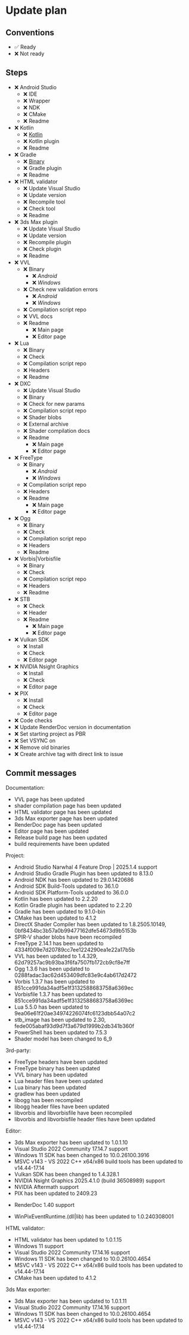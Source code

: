 # Update plan

## Conventions

- ✅ Ready
- ❌ Not ready

## Steps

- ❌ Android Studio
  - ❌ IDE
  - ❌ Wrapper
  - ❌ NDK
  - ❌ CMake
  - ❌ Readme
- ❌ Kotlin
  - ❌ [Kotlin](https://repo.maven.apache.org/maven2/org/jetbrains/kotlin/kotlin-gradle-plugin/)
  - ❌ Kotlin plugin
  - ❌ Readme
- ❌ Gradle
  - ❌ [Binary](https://services.gradle.org/distributions)
  - ❌ Gradle plugin
  - ❌ Readme
- ❌ HTML validator
  - ❌ Update Visual Studio
  - ❌ Update version
  - ❌ Recompile tool
  - ❌ Check tool
  - ❌ Readme
- ❌ 3ds Max plugin
  - ❌ Update Visual Studio
  - ❌ Update version
  - ❌ Recompile plugin
  - ❌ Check plugin
  - ❌ Readme
- ❌ VVL
  - ❌ Binary
    - ❌ _Android_
    - ❌ _Windows_
  - ❌ Check new validation errors
    - ❌ _Android_
    - ❌ _Windows_
  - ❌ Compilation script repo
  - ❌ VVL docs
  - ❌ Readme
    - ❌ Main page
    - ❌ Editor page
- ❌ Lua
  - ❌ Binary
  - ❌ Check
  - ❌ Compilation script repo
  - ❌ Headers
  - ❌ Readme
- ❌ DXC
  - ❌ Update Visual Studio
  - ❌ Binary
  - ❌ Check for new params
  - ❌ Compilation script repo
  - ❌ Shader blobs
  - ❌ External archive
  - ❌ Shader compilation docs
  - ❌ Readme
    - ❌ Main page
    - ❌ Editor page
- ❌ FreeType
  - ❌ Binary
    - ❌ _Android_
    - ❌ _Windows_
  - ❌ Compilation script repo
  - ❌ Headers
  - ❌ Readme
    - ❌ Main page
    - ❌ Editor page
- ❌ Ogg
  - ❌ Binary
  - ❌ Check
  - ❌ Compilation script repo
  - ❌ Headers
  - ❌ Readme
- ❌ Vorbis|Vorbisfile
  - ❌ Binary
  - ❌ Check
  - ❌ Compilation script repo
  - ❌ Headers
  - ❌ Readme
- ❌ STB
  - ❌ Check
  - ❌ Header
  - ❌ Readme
    - ❌ Main page
    - ❌ Editor page
- ❌ Vulkan SDK
  - ❌ Install
  - ❌ Check
  - ❌ Editor page
- ❌ NVIDIA Nsight Graphics
  - ❌ Install
  - ❌ Check
  - ❌ Editor page
- ❌ PIX
  - ❌ Install
  - ❌ Check
  - ❌ Editor page
- ❌ Code checks
- ❌ Update RenderDoc version in documentation
- ❌ Set starting project as PBR
- ❌ Set VSYNC on
- ❌ Remove old binaries
- ❌ Create archive tag with direct link to issue

## Commit messages

Documentation:
- VVL page has been updated
- shader compilation page has been updated
- HTML validator page has been updated
- 3ds Max exporter page has been updated
- RenderDoc page has been updated
- Editor page has been updated
- Release build page has been updated
- build requirements have been updated

Project:
- Android Studio Narwhal 4 Feature Drop | 2025.1.4 support
- Android Studio Gradle Plugin has been updated to 8.13.0
- Android NDK has been updated to 29.0.1420686
- Android SDK Build-Tools updated to 36.1.0
- Android SDK Platform-Tools updated to 36.0.0
- Kotlin has been updated to 2.2.20
- Kotlin Gradle plugin has been updated to 2.2.20
- Gradle has been updated to 9.1.0-bin
- CMake has been updated to 4.1.2
- DirectX Shader Compiler has been updated to 1.8.2505.10149, 0bf8434bc3b57a0b99477162dfe54673d9b5153b
- SPIR-V shader blobs have been recompiled
- FreeType 2.14.1 has been updated to 4334f009e7d20789cc7ee1224290ea1e22a17b5b
- VVL has been updated to 1.4.329, 62d79257ac9b93ba3f6fa7507fb172cb9cf8e7ff
- Ogg 1.3.6 has been updated to 0288fadac3ac62d453409dfc83e9c4ab617d2472
- Vorbis 1.3.7 has been updated to 851cce991da34adf5e1f3132588683758a6369ec
- Vorbisfile 1.3.7 has been updated to 851cce991da34adf5e1f3132588683758a6369ec
- Lua 5.5.0 has been updated to 9ea06e61f20ae34974226074fc6123dbb54a07c2
- stb_image has been updated to 2.30, fede005abaf93d9d7f3a679d1999b2db341b360f
- PowerShell has been updated to 7.5.3
- Shader model has been changed to 6_9

3rd-party:
- FreeType headers have been updated
- FreeType binary has been updated
- VVL binary has been updated
- Lua header files have been updated
- Lua binary has been updated
- gradlew has been updated
- libogg has been recompiled
- libogg header files have been updated
- libvorbis and libvorbisfile have been recompiled
- libvorbis and libvorbisfile header files have been updated

Editor:
- 3ds Max exporter has been updated to 1.0.1.10
- Visual Studio 2022 Community 17.14.7 support
- Windows 11 SDK has been changed to 10.0.26100.3916
- MSVC v143 - VS 2022 C++ x64/x86 build tools has been updated to v14.44-17.14
- Vulkan SDK has been changed to 1.4.328.1
- NVIDIA Nsight Graphics 2025.4.1.0 (build 36508989) support
- NVIDIA Aftermath support
- PIX has been updated to 2409.23
* RenderDoc 1.40 support
- WinPixEventRuntime.(dll|lib) has been updated to 1.0.240308001

HTML validator:
- HTML validator has been updated to 1.0.1.15
- Windows 11 support
- Visual Studio 2022 Community 17.14.16 support
- Windows 11 SDK has been changed to 10.0.26100.4654
- MSVC v143 - VS 2022 C++ x64/x86 build tools has been updated to v14.44-17.14
- CMake has been updated to 4.1.2

3ds Max exporter:
- 3ds Max exporter has been updated to 1.0.1.11
- Visual Studio 2022 Community 17.14.16 support
- Windows 11 SDK has been changed to 10.0.26100.4654
- MSVC v143 - VS 2022 C++ x64/x86 build tools has been updated to v14.44-17.14

